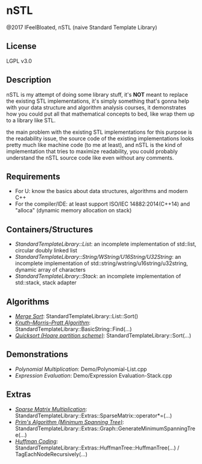 # nSTL
@2017 IFeelBloated, nSTL (naive Standard Template Library)

## License
LGPL v3.0

## Description
nSTL is my attempt of doing some library stuff, it's **NOT** meant to replace the existing STL implementations, it's simply something that's gonna help with your data structure and algorithm analysis courses, it demonstrates how you could put all that mathematical concepts to bed, like wrap them up to a library like STL.

the main problem with the existing STL implementations for this purpose is the readability issue, the source code of the existing implementations looks pretty much like machine code (to me at least), and nSTL is the kind of implementation that tries to maximize readability, you could probably understand the nSTL source code like even without any comments.

## Requirements
- For U: know the basics about data structures, algorithms and modern C++
- For the compiler/IDE: at least support ISO/IEC 14882:2014(C++14) and "alloca" (dynamic memory allocation on stack)

## Containers/Structures
- *StandardTemplateLibrary::List*: an incomplete implementation of std::list, circular doubly linked list
- *StandardTemplateLibrary::String/WString/U16String/U32String*: an incomplete implementation of std::string/wstring/u16string/u32string, dynamic array of characters
- *StandardTemplateLibrary::Stack*: an incomplete implementation of std::stack, stack adapter

## Algorithms
- *[Merge Sort](https://en.wikipedia.org/wiki/Merge_sort)*: StandardTemplateLibrary::List::Sort()
- *[Knuth–Morris–Pratt Algorithm](https://en.wikipedia.org/wiki/Knuth–Morris–Pratt_algorithm)*: StandardTemplateLibrary::BasicString::Find(...)
- *[Quicksort (Hoare partition scheme)](https://en.wikipedia.org/wiki/Quicksort)*: StandardTemplateLibrary::Sort(...)

## Demonstrations
- *Polynomial Multiplication*: Demo/Polynomial-List.cpp
- *Expression Evaluation*: Demo/Expression Evaluation-Stack.cpp

## Extras
- *[Sparse Matrix Multiplication](https://en.wikipedia.org/wiki/Sparse_matrix#List_of_lists_.28LIL.29)*: StandardTemplateLibrary::Extras::SparseMatrix::operator*=(...)
- *[Prim's Algorithm (Minimum Spanning Tree)](https://en.wikipedia.org/wiki/Prim%27s_algorithm)*: StandardTemplateLibrary::Extras::Graph::GenerateMinimumSpanningTree(...)
- *[Huffman Coding](https://en.wikipedia.org/wiki/Huffman_coding)*: StandardTemplateLibrary::Extras::HuffmanTree::HuffmanTree(...) / TagEachNodeRecursively(...)